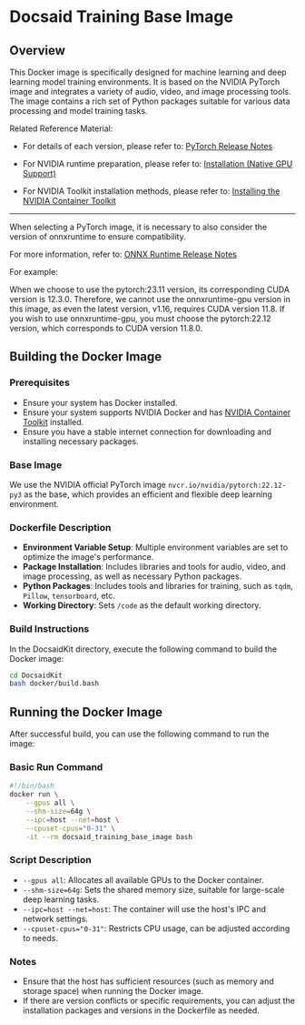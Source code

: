 # Docsaid Training Base Image

## Overview

This Docker image is specifically designed for machine learning and deep learning model training environments. It is based on the NVIDIA PyTorch image and integrates a variety of audio, video, and image processing tools. The image contains a rich set of Python packages suitable for various data processing and model training tasks.

Related Reference Material:

- For details of each version, please refer to: [PyTorch Release Notes](https://docs.nvidia.com/deeplearning/frameworks/pytorch-release-notes/index.html)

- For NVIDIA runtime preparation, please refer to: [Installation (Native GPU Support)](https://github.com/NVIDIA/nvidia-docker/wiki/Installation-(Native-GPU-Support)#usage)

- For NVIDIA Toolkit installation methods, please refer to: [Installing the NVIDIA Container Toolkit](https://docs.nvidia.com/datacenter/cloud-native/container-toolkit/latest/install-guide.html)

---

When selecting a PyTorch image, it is necessary to also consider the version of onnxruntime to ensure compatibility.

For more information, refer to: [ONNX Runtime Release Notes](https://onnxruntime.ai/docs/execution-providers/CUDA-ExecutionProvider.html#requirements)

For example:

When we choose to use the pytorch:23.11 version, its corresponding CUDA version is 12.3.0. Therefore, we cannot use the onnxruntime-gpu version in this image, as even the latest version, v1.16, requires CUDA version 11.8. If you wish to use onnxruntime-gpu, you must choose the pytorch:22.12 version, which corresponds to CUDA version 11.8.0.

## Building the Docker Image

### Prerequisites

- Ensure your system has Docker installed.
- Ensure your system supports NVIDIA Docker and has [NVIDIA Container Toolkit](https://docs.nvidia.com/datacenter/cloud-native/container-toolkit/latest/install-guide.html) installed.
- Ensure you have a stable internet connection for downloading and installing necessary packages.

### Base Image

We use the NVIDIA official PyTorch image `nvcr.io/nvidia/pytorch:22.12-py3` as the base, which provides an efficient and flexible deep learning environment.

### Dockerfile Description

- **Environment Variable Setup**: Multiple environment variables are set to optimize the image's performance.
- **Package Installation**: Includes libraries and tools for audio, video, and image processing, as well as necessary Python packages.
- **Python Packages**: Includes tools and libraries for training, such as `tqdm`, `Pillow`, `tensorboard`, etc.
- **Working Directory**: Sets `/code` as the default working directory.

### Build Instructions

In the DocsaidKit directory, execute the following command to build the Docker image:

```bash
cd DocsaidKit
bash docker/build.bash
```

## Running the Docker Image

After successful build, you can use the following command to run the image:

### Basic Run Command

```bash
#!/bin/bash
docker run \
    --gpus all \
    --shm-size=64g \
    --ipc=host --net=host \
    --cpuset-cpus="0-31" \
    -it --rm docsaid_training_base_image bash
```

### Script Description

- `--gpus all`: Allocates all available GPUs to the Docker container.
- `--shm-size=64g`: Sets the shared memory size, suitable for large-scale deep learning tasks.
- `--ipc=host --net=host`: The container will use the host's IPC and network settings.
- `--cpuset-cpus="0-31"`: Restricts CPU usage, can be adjusted according to needs.

### Notes

- Ensure that the host has sufficient resources (such as memory and storage space) when running the Docker image.
- If there are version conflicts or specific requirements, you can adjust the installation packages and versions in the Dockerfile as needed.
